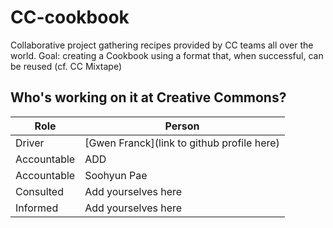 # CC-cookbook
Collaborative project gathering recipes provided by CC teams all over the world. 
Goal: creating a Cookbook using a format that, when successful, can be reused (cf. CC Mixtape)


## Who's working on it at Creative Commons?

| Role  | Person |
| ------------- | ------------- |
| Driver  | [Gwen Franck](link to github profile here)  |
| Accountable  | ADD  |
| Accountable  | Soohyun Pae  |
| Consulted | Add yourselves here |
| Informed | Add yourselves here |
